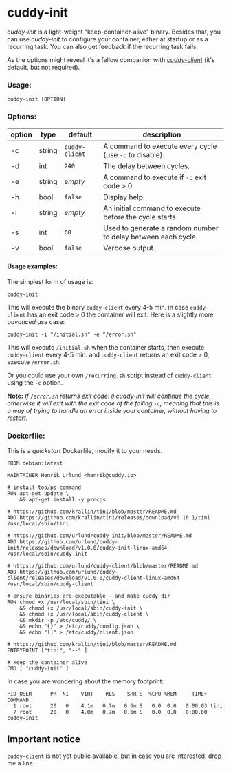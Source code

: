 # cuddy-init

*cuddy-init* is a light-weight "keep-container-alive" binary. Besides that, you can use *cuddy-init* to configure your container, either at startup or as a recurring task. You can also get feedback if the recurring task fails.

As the options might reveal it's a fellow companion with [*cuddy-client*](https://github.com/urlund/cuddy-client) (it's default, but not required).

### Usage:

`cuddy-init [OPTION]`

### Options:

| option | type   | default        | description                                                     |
|--------|--------|----------------|-----------------------------------------------------------------|
| -c     | string | `cuddy-client` | A command to execute every cycle (use `-c` to disable).         |
| -d     | int    | `240`          | The delay between cycles.                                       |
| -e     | string | *empty*        | A command to execute if `-c` exit code > 0.                     |
| -h     | bool   | `false`        | Display help.                                                   |
| -i     | string | *empty*        | An initial command to execute before the cycle starts.          |
| -s     | int    | `60`           | Used to generate a random number to delay between each cycle.   |
| -v     | bool   | `false`        | Verbose output.                                                 |

#### Usage examples:

The simplest form of usage is:

`cuddy-init`

This will execute the binary `cuddy-client` every 4-5 min. in case `cuddy-client` has an exit code > 0 the container will exit. Here is a slightly more *advanced* use case:

`cuddy-init -i "/initial.sh" -e "/error.sh"`

This will execute `/initial.sh` when the container starts, then execute `cuddy-client` every 4-5 min. and `cuddy-client` returns an exit code > 0, execute `/error.sh`.

Or you could use your own `/recurring.sh` script instead of `cuddy-client` using the `-c` option.

**Note:** *If `/error.sh` returns exit code: `0` cuddy-init will continue the cycle, otherwise it will exit with the exit code of the failing `-c`, meaning that this is a way of trying to handle an error inside your container, without having to restart.*

### Dockerfile:

This is a *quickstart* Dockerfile, modify it to your needs.

```
FROM debian:latest

MAINTAINER Henrik Urlund <henrik@cuddy.io>

# install top/ps command
RUN apt-get update \
    && apt-get install -y procps

# https://github.com/krallin/tini/blob/master/README.md
ADD https://github.com/krallin/tini/releases/download/v0.16.1/tini /usr/local/sbin/tini

# https://github.com/urlund/cuddy-init/blob/master/README.md
ADD https://github.com/urlund/cuddy-init/releases/download/v1.0.0/cuddy-init-linux-amd64 /usr/local/sbin/cuddy-init

# https://github.com/urlund/cuddy-client/blob/master/README.md
ADD https://github.com/urlund/cuddy-client/releases/download/v1.0.0/cuddy-client-linux-amd64 /usr/local/sbin/cuddy-client

# ensure binaries are executable - and make cuddy dir
RUN chmod +x /usr/local/sbin/tini \
    && chmod +x /usr/local/sbin/cuddy-init \
    && chmod +x /usr/local/sbin/cuddy-client \
    && mkdir -p /etc/cuddy/ \
    && echo "{}" > /etc/cuddy/config.json \
    && echo "[]" > /etc/cuddy/client.json

# https://github.com/krallin/tini/blob/master/README.md
ENTRYPOINT ["tini", "--" ]

# keep the container alive
CMD [ "cuddy-init" ]
```

In case you are wondering about the memory footprint:

```
PID USER      PR  NI    VIRT    RES    SHR S  %CPU %MEM     TIME+ COMMAND
  1 root      20   0    4.1m   0.7m   0.6m S   0.0  0.0   0:00.03 tini
  7 root      20   0    4.0m   0.7m   0.6m S   0.0  0.0   0:00.00 cuddy-init
```

## Important notice

`cuddy-client` is not yet public available, but in case you are interested, drop me a line.
